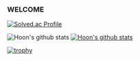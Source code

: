### WELCOME ###
[![Solved.ac Profile](http://mazassumnida.wtf/api/generate_badge?boj=Hoon_code)](https://solved.ac/Hoon_code)



![Hoon's github stats](https://github-readme-stats.vercel.app/api?username=Hoon-Code&show_icons=true&&theme=ambient_gradient&count_private=true)
[![Hoon's github stats](https://github-readme-stats.vercel.app/api/top-langs/?username=Hoon-Code&show_icons=true&hide_border=true&title_color=004386&icon_color=004386&layout=compact)](https://github.com/Hoon-Code)


[![trophy](https://github-profile-trophy.vercel.app/?username=Hoon-Code&row=1)](https://github.com/ryo-ma/github-profile-trophy)

